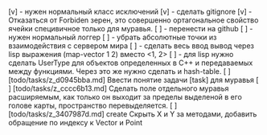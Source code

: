 [v] - нужен нормальный класс исключений
[v] - сделать gitignore
[v] - Отказаться от Forbiden зерен, это совершенно ортагональное свойство ячейки специвичное только для муравья.
[ ] - перенести на github
[ ] - нужен нормальный логгер
[ ] - убрать абсолютные точки из взаимодействия с сервером мира
[ ] - сделать весь ввод вывод через lisp выражения (map-vector 1 2) вместо <1, 2>
[ ] - для lisp нужно сделать UserType для объектов определенных в C++ и передаваемых между функциями. Через это же нужно сделать и hash-table.
[ ] [todo/tasks/z_d0945bba.md] Ввести понятие задачи [task] для муравья
[ ] [todo/tasks/z_cccc6b13.md] Сделать поле отдельного муравья расширяемым, как только он выходит за пределы выделеной в его голове карты, пространство перевыделяется.
[ ] [todo/tasks/z_3407987d.md] create Скрыть X и Y за методами, добавить обращение по индексу к Vector и Point

